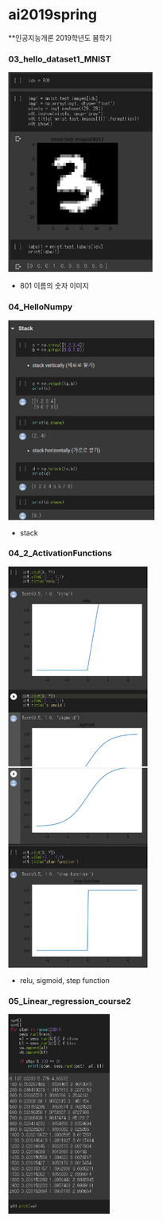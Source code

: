# ai2019spring
**인공지능개론 2019학년도 봄학기
### 03_hello_dataset1_MNIST
<img height = "400" src="https://github.com/cosmot0/ai2019spring/blob/master/ss/03.png"/>

* 801 이름의 숫자 이미지 

### 04_HelloNumpy
<img height = "400" src="https://github.com/cosmot0/ai2019spring/blob/master/ss/04.png"/>

* stack

### 04_2_ActivationFunctions
<img height = "400" src="https://github.com/cosmot0/ai2019spring/blob/master/ss/04_2_1.png"/>
<img height = "400" src="https://github.com/cosmot0/ai2019spring/blob/master/ss/04_2_2.png"/>

* relu, sigmoid, step function

### 05_Linear_regression_course2
<img height = "400" src="https://github.com/cosmot0/ai2019spring/blob/master/ss/05.png"/>
